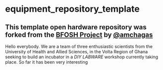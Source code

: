 # equipment_repository_template

## This template open hardware repository was forked from the [BFOSH Project](https://github.com/FOSH-following-demand) by [@amchagas](https://github.com/amchagas)


Hello everybody. We are a team of three enthusiastic scientists from the University of Health and Allied Sciences, in the Volta Region of Ghana seeking to build an incubator in a *DIY LABWARE* workshop currently taking place. 
So far it has been very interesting
